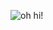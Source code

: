 ![oh hi!](https://cdn.discordapp.com/attachments/833979296379961364/837642183175045160/lucylucy.png)

